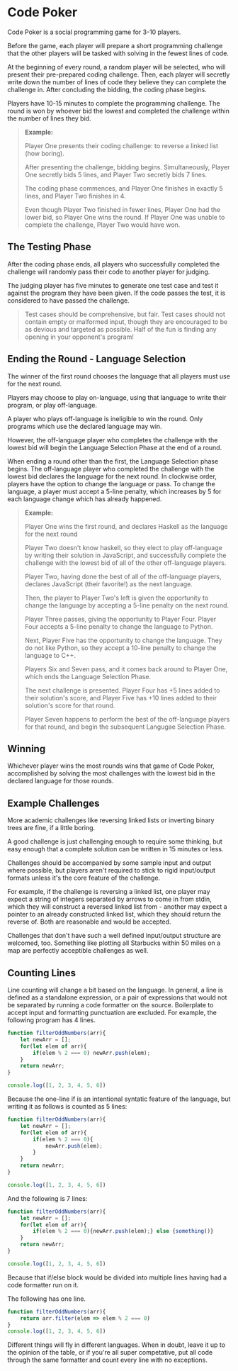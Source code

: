 # Code Poker

Code Poker is a social programming game for 3-10 players.

Before the game, each player will prepare a short programming challenge that
the other players will be tasked with solving in the fewest lines of code.

At the beginning of every round, a random player will be selected,
who will present their pre-prepared coding challenge.
Then, each player will secretly write down the number of lines of code they
believe they can complete the challenge in. After concluding the bidding, the coding phase begins.

Players have 10-15 minutes to complete the programming challenge.
The round is won by whoever bid the lowest and completed the challenge within the number of lines they bid. 
> **Example:**
>
> Player One presents their coding challenge: to reverse a linked list (how boring).
>
> After presenting the challenge, bidding begins. 
> Simultaneously, Player One secretly bids 5 lines, and Player Two secretly bids 7 lines.
>
> The coding phase commences, and Player One finishes in exactly 5 lines, and Player Two finishes in 4.
>
> Even though Player Two finished in fewer lines, Player One had the lower bid, so Player One wins the round. If Player One was unable to complete the challenge, Player Two would have won.  

## The Testing Phase

After the coding phase ends, all players who successfully
completed the challenge will randomly pass their code to another player for judging.

The judging player has five minutes to generate one test case and test it against the program they have been given. If the code passes the test, it is considered to have passed the challenge.

> Test cases should be comprehensive, but fair. 
> Test cases should not contain empty or malformed input, though they are encouraged to be as devious and targeted as possible. Half of the fun is finding any opening in your opponent's program!

## Ending the Round - Language Selection

The winner of the first round chooses the language that
all players must use for the next round.

Players may choose to play on-language, using that language to write their program, or play off-language.

A player who plays off-language is ineligible to win the round. Only programs which use the declared language may win.

However, the off-language player who completes the challenge with the lowest bid will begin the Language Selection Phase at the end of a round.

When ending a round other than the first, the Language Selection phase begins. The off-language player who completed the challenge with the lowest bid declares the language for the next round. In clockwise order, players have the option to change the language or pass. To change the language, a player must accept a 5-line penalty, which increases by 5 for each language change which has already happened. 
> **Example:**
>
> Player One wins the first round, and declares Haskell as the language for the next round
>
> Player Two doesn't know haskell, so they elect to play off-language by writing their solution in JavaScript, and successfully complete the challenge with the lowest bid of all of the other off-language players.
>
> Player Two, having done the best of all of the off-language players, declares JavaScript (their favorite!) as the next language.
> 
> Then, the player to Player Two's left is given the opportunity to change the language by accepting a 5-line penalty on the next round.
> 
> Player Three passes, giving the opportunity to Player Four.
> Player Four accepts a 5-line penalty to change the language to Python.
>
> Next, Player Five has the opportunity to change the language. They do not like Python, so they accept a 10-line penalty to change the language to C++.
>
> Players Six and Seven pass, and it comes back around to Player One, which ends the Language Selection Phase.
>
> The next challenge is presented. Player Four has +5 lines added to their solution's score, and Player Five has +10 lines added to their solution's score for that round.
>
> Player Seven happens to perform the best of the off-language players for that round, and begin the subsequent Langugae Selection Phase.

## Winning

Whichever player wins the most rounds wins that game of Code Poker, accomplished by solving the most challenges with the lowest bid in the declared language for those rounds.

## Example Challenges

More academic challenges like reversing linked lists or inverting binary trees are fine, if a little boring.

A good challenge is just challenging enough to require some thinking, but easy enough that a complete solution can be written in 15 minutes or less.

Challenges should be accompanied by some sample input and output where possible, but players aren't required to stick to rigid input/output formats unless it's the core feature of the challenge.

For example, if the challenge is reversing a linked list, one player may expect a string of integers separated by arrows to come in from stdin, which they will construct a reversed linked list from - another may expect a pointer to an already constructed linked list, which they should return the reverse of. Both are reasonable and would be accepted.

Challenges that don't have such a well defined input/output structure are welcomed, too. Something like plotting all Starbucks within 50 miles on a map are perfectly acceptible challenges as well.

## Counting Lines

Line counting will change a bit based on the language.
In general, a line is defined as a standalone expression,
or a pair of expressions that would not be separated by
running a code formatter on the source.
Boilerplate to accept input and formatting punctuation are excluded. For example, the following program has 4 lines.
```javascript
function filterOddNumbers(arr){
    let newArr = [];
    for(let elem of arr){
        if(elem % 2 === 0) newArr.push(elem);
    }
    return newArr;
}

console.log([1, 2, 3, 4, 5, 6])
```
Because the one-line if is an intentional syntatic feature of the language, but writing it as follows is counted as 5 lines:

```javascript
function filterOddNumbers(arr){
    let newArr = [];
    for(let elem of arr){
        if(elem % 2 === 0){
            newArr.push(elem);
        }  
    }
    return newArr;
}

console.log([1, 2, 3, 4, 5, 6])
```

And the following is 7 lines:
```javascript
function filterOddNumbers(arr){
    let newArr = [];
    for(let elem of arr){
        if(elem % 2 === 0){newArr.push(elem);} else {something()}  
    }
    return newArr;
}

console.log([1, 2, 3, 4, 5, 6])
```

Because that if/else block would be divided into multiple
lines having had a code formatter run on it.


The following has one line.

```javascript
function filterOddNumbers(arr){
    return arr.filter(elem => elem % 2 === 0)
}
console.log([1, 2, 3, 4, 5, 6])
```

Different things will fly in different languages. When in doubt, leave it up to the opinion of the table, or if you're all super competative, put all code through the same formatter and count every line with no exceptions.